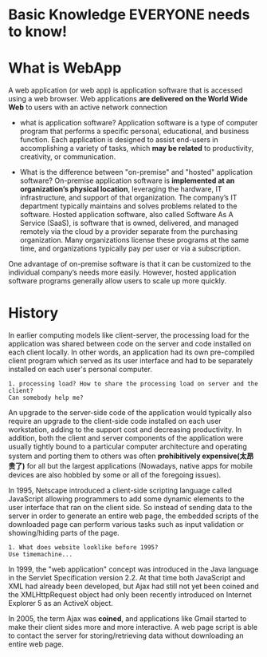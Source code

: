 # Basic Knowledge EVERYONE needs to know!
# What is WebApp
A web application (or web app) is application software that is accessed using a web browser. Web applications **are delivered on the World Wide Web** to users with an active network connection
- what is application software?
Application software is a type of computer program that performs a specific personal, educational, and business function. Each application is designed to assist end-users in accomplishing a variety of tasks, which **may be related** to productivity, creativity, or communication.


- What is the difference between "on-premise" and "hosted" application software?
On-premise application software is **implemented at an organization’s physical location**, leveraging the hardware, IT infrastructure, and support of that organization. The company’s IT department typically maintains and solves problems related to the software.
Hosted application software, also called Software As A Service (SaaS), is software that is owned, delivered, and managed remotely via the cloud by a provider separate from the purchasing organization. Many organizations license these programs at the same time, and organizations typically pay per user or via a subscription.

One advantage of on-premise software is that it can be customized to the individual company’s needs more easily. However, hosted application software programs generally allow users to scale up more quickly.

# History

In earlier computing models like client-server, the processing load for the application was shared between code on the server and code installed on each client locally. In other words, an application had its own pre-compiled client program which served as its user interface and had to be separately installed on each user's personal computer. 

```
1. processing load? How to share the processing load on server and the client?
Can somebody help me?
```


An upgrade to the server-side code of the application would typically also require an upgrade to the client-side code installed on each user workstation, adding to the support cost and decreasing productivity. In addition, both the client and server components of the application were usually tightly bound to a particular computer architecture and operating system and porting them to others was often **prohibitively expensive(太昂贵了)** for all but the largest applications (Nowadays, native apps for mobile devices are also hobbled by some or all of the foregoing issues).

In 1995, Netscape introduced a client-side scripting language called JavaScript allowing programmers to add some dynamic elements to the user interface that ran on the client side. So instead of sending data to the server in order to generate an entire web page, the embedded scripts of the downloaded page can perform various tasks such as input validation or showing/hiding parts of the page.

```
1. What does website looklike before 1995?
Use timemachine...
```

In 1999, the "web application" concept was introduced in the Java language in the Servlet Specification version 2.2. At that time both JavaScript and XML had already been developed, but Ajax had still not yet been coined and the XMLHttpRequest object had only been recently introduced on Internet Explorer 5 as an ActiveX object.

In 2005, the term Ajax was **coined**, and applications like Gmail started to make their client sides more and more interactive. A web page script is able to contact the server for storing/retrieving data without downloading an entire web page.

